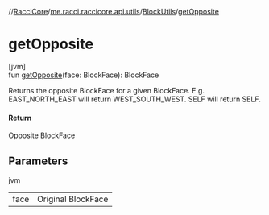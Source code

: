 //[RacciCore](../../../index.md)/[me.racci.raccicore.api.utils](../index.md)/[BlockUtils](index.md)/[getOpposite](get-opposite.md)

# getOpposite

[jvm]\
fun [getOpposite](get-opposite.md)(face: BlockFace): BlockFace

Returns the opposite BlockFace for a given BlockFace. E.g. EAST_NORTH_EAST will return WEST_SOUTH_WEST. SELF will return SELF.

#### Return

Opposite BlockFace

## Parameters

jvm

| | |
|---|---|
| face | Original BlockFace |
